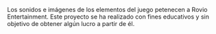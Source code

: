Los sonidos e imágenes de los elementos del juego petenecen a Rovio Entertainment. Este proyecto se ha realizado con fines educativos y sin objetivo de obtener algún lucro a partir de él.
